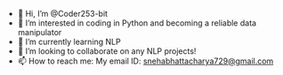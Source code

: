- 👋 Hi, I’m @Coder253-bit
- 👀 I’m interested in coding in Python and becoming a reliable data manipulator
- 🌱 I’m currently learning NLP 
- 💞️ I’m looking to collaborate on any NLP projects!
- 📫 How to reach me: My email ID: snehabhattacharya729@gmail.com

<!---
Coder253-bit/Coder253-bit is a ✨ special ✨ repository because its `README.md` (this file) appears on your GitHub profile.
You can click the Preview link to take a look at your changes.
--->
